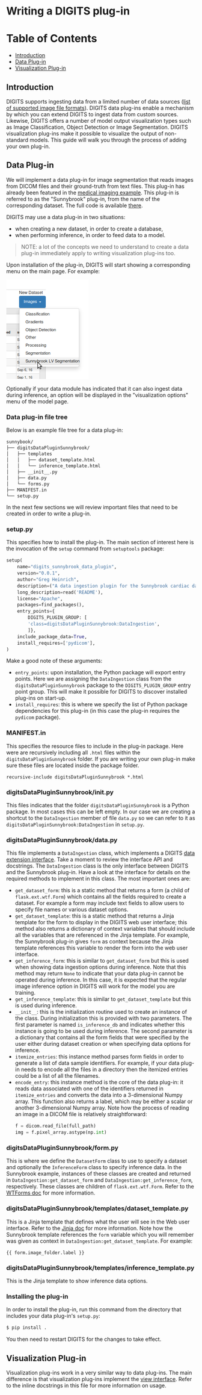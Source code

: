 # Writing a DIGITS plug-in

Table of Contents
=================
* [Introduction](#introduction)
* [Data Plug-in](#data-plug-in)
* [Visualization Plug-in](#visualization-plug-in)

## Introduction

DIGITS supports ingesting data from a limited number of data sources ([list of supported image file formats](https://github.com/NVIDIA/DIGITS/blob/digits-5.0/digits/utils/image.py#L37)).
DIGITS data plug-ins enable a mechanism by which you can extend DIGITS to ingest data from custom sources.
Likewise, DIGITS offers a number of model output visualization types such as Image Classification, Object Detection or Image Segmentation.
DIGITS visualization plug-ins make it possible to visualize the output of non-standard models.
This guide will walk you through the process of adding your own plug-in.

## Data Plug-in

We will implement a data plug-in for image segmentation that reads images from DICOM files and their ground-truth from text files.
This plug-in has already been featured in the [medical imaging example](https://github.com/NVIDIA/DIGITS/tree/digits-5.0/examples/medical-imaging).
This plug-in is referred to as the "Sunnybrook" plug-in, from the name of the corresponding dataset.
The full code is available [there](https://github.com/NVIDIA/DIGITS/tree/digits-5.0/plugins/data/sunnybrook).

DIGITS may use a data plug-in in two situations:
- when creating a new dataset, in order to create a database,
- when performing inference, in order to feed data to a model.

> NOTE: a lot of the concepts we need to understand to create a data plug-in immediately apply to writing visualization plug-ins too.

Upon installation of the plug-in, DIGITS will start showing a corresponding menu on the main page.
For example:

![select dataset](select-dataset.png)

Optionally if your data module has indicated that it can also ingest data during inference, an option will be displayed in the "visualization options" menu of the model page.

### Data plug-in file tree

Below is an example file tree for a data plug-in:

```
sunnybook/
├── digitsDataPluginSunnybrook/
│   ├── templates
│   │   ├── dataset_template.html
│   │   └── inference_template.html
│   ├── __init__.py
│   ├── data.py
│   └── forms.py
├── MANIFEST.in
└── setup.py
```

In the next few sections we will review important files that need to be created in order to write a plug-in.

### setup.py

This specifies how to install the plug-in.
The main section of interest here is the invocation of the `setup` command from `setuptools` package:

```python
setup(
    name="digits_sunnybrook_data_plugin",
    version="0.0.1",
    author="Greg Heinrich",
    description=("A data ingestion plugin for the Sunnybrook cardiac dataset"),
    long_description=read('README'),
    license="Apache",
    packages=find_packages(),
    entry_points={
        DIGITS_PLUGIN_GROUP: [
        'class=digitsDataPluginSunnybrook:DataIngestion',
        ]},
    include_package_data=True,
    install_requires=['pydicom'],
)
```

Make a good note of these arguments:
- `entry_points`: upon installation, the Python package will export entry points. Here we are assigning the `DataIngestion` class from the `digitsDataPluginSunnybrook` package to the `DIGITS_PLUGIN_GROUP` entry point group. This will make it possible for DIGITS to discover installed plug-ins on start-up.
- `install_requires`: this is where we specify the list of Python package dependencies for this plug-in (in this case the plug-in requires the `pydicom` package).

### MANIFEST.in

This specifies the resource files to include in the plug-in package.
Here were are recursively including all `.html` files within the `digitsDataPluginSunnybrook` folder.
If you are writing your own plug-in make sure these files are located inside the package folder.

```
recursive-include digitsDataPluginSunnybrook *.html
```

### digitsDataPluginSunnybrook/__init__.py

This files indicates that the folder `digitsDataPluginSunnybrook` is a Python package.
In most cases this can be left empty.
In our case we are creating a shortcut to the `DataIngestion` member of file `data.py` so we can refer to it as `digitsDataPluginSunnybrook:DataIngestion` in `setup.py`.

### digitsDataPluginSunnybrook/data.py

This file implements a `DataIngestion` class, which implements a DIGITS [data extension interface](https://github.com/NVIDIA/DIGITS/blob/digits-5.0/digits/extensions/data/interface.py).
Take a moment to review the interface API and docstrings.
The `DataIngestion` class is the only interface between DIGITS and the Sunnybrook plug-in.
Have a look at the interface for details on the required methods to implement in this class.
The most important ones are:
- `get_dataset_form`: this is a static method that returns a form (a child of `flask.ext.wtf.Form`) which contains all the fields required to create a dataset. For example a form may include text fields to allow users to specify file names or various dataset options.
- `get_dataset_template`: this is a static method that returns a Jinja template for the form to display in the DIGITS web user interface; this method also returns a dictionary of context variables that should include all the variables that are referenced in the Jinja template. For example, the Sunnybrook plug-in gives `form` as context because the Jinja template references this variable to render the form into the web user interface.
- `get_inference_form`: this is similar to `get_dataset_form` but this is used when showing data ingestion options during inference. Note that this method may return `None` to indicate that your data plug-in cannot be operated during inference. In this case, it is expected that the regular image inference option in DIGITS will work for the model you are training.
- `get_inference_template`: this is similar to `get_dataset_template` but this is used during inference.
- `__init__`: this is the initialization routine used to create an instance of the class. During initialization this is provided with two parameters. The first parameter is named `is_inference_db` and indicates whether this instance is going to be used during inference. The second parameter is a dictionary that contains all the form fields that were specified by the user either during dataset creation or when specifying data options for inference.
- `itemize_entries`: this instance method parses form fields in order to generate a list of data sample identifiers. For example, if your data plug-in needs to encode all the files in a directory then the itemized entries could be a list of all the filenames.
- `encode_entry`: this instance method is the core of the data plug-in: it reads data associated with one of the identifiers returned in `itemize_entries` and converts the data into a 3-dimensional Numpy array. This function also returns a label, which may be either a scalar or another 3-dimensional Numpy array. Note how the process of reading an image in a DICOM file is relatively straightforward:
    ```python
    f = dicom.read_file(full_path)
    img = f.pixel_array.astype(np.int)
    ```

### digitsDataPluginSunnybrook/form.py

This is where we define the `DatasetForm` class to use to specify a dataset and optionally the `InferenceForm` class to specify inference data.
In the Sunnybrook example, instances of these classes are created and returned in `DataIngestion:get_dataset_form` and `DataIngestion:get_inference_form`, respectively.
These classes are children of `flask.ext.wtf.Form`.
Refer to the [WTForms doc](https://wtforms.readthedocs.io/en/latest/) for more information.

### digitsDataPluginSunnybrook/templates/dataset_template.py

This is a Jinja template that defines what the user will see in the Web user interface.
Refer to the [Jinja doc](http://jinja.pocoo.org/docs/2.9/) for more information.
Note how the Sunnybrook template references the `form` variable which you will remember was given as context in `DataIngestion:get_dataset_template`.
For example:

```
{{ form.image_folder.label }}
```

### digitsDataPluginSunnybrook/templates/inference_template.py

This is the Jinja template to show inference data options.

### Installing the plug-in

In order to install the plug-in, run this command from the directory that includes your data plug-in's `setup.py`:

```sh
$ pip install .
```

You then need to restart DIGITS for the changes to take effect.

## Visualization Plug-in

Visualization plug-ins work in a very similar way to data plug-ins.
The main difference is that visualization plug-ins implement the [view interface](https://github.com/NVIDIA/DIGITS/blob/master/digits/extensions/view/interface.py).
Refer to the inline docstrings in this file for more information on usage.

